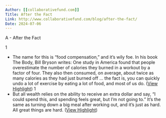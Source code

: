 ```yaml
---
Author: [[collaborativefund.com]]
Title: After the Fact
Link: http://www.collaborativefund.com/blog/after-the-fact/
Date: 2024-07-06
---
```

A - After the Fact

1
- The name for this is “food compensation,” and it’s wily foe. In his book The Body, Bill Bryson writes:
  One study in America found that people overestimate the number of calories they burned in a workout by a factor of four. They also then consumed, on average, about twice as many calories as they had just burned off … the fact is, you can quickly undo a lot of exercise by eating a lot of food, and most of us do. ([View Highlight](https://instapaper.com/read/1483381225/18800596))
1
- But all wealth relies on the ability to receive an extra dollar and say, “I could spend this, and spending feels great, but I’m not going to.” It’s the same as turning down a big meal after working out, and it’s just as hard. All great things are hard. ([View Highlight](https://instapaper.com/read/1483381225/18800615))
